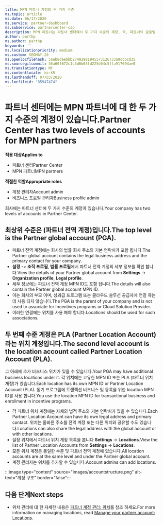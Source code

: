 ```yaml
---
title: MPN 파트너 계정의 두 가지 수준
ms.topic: article
ms.date: 06/17/2020
ms.service: partner-dashboard
ms.subservice: partnercenter-csp
description: MPN 파트너는 파트너 센터에서 두 가지 수준의 계정, 즉, 파트너의 글로벌 계정 (표준) 및 PLA (파트너 위치 계정)에 대해 알아볼 수 있습니다.
author: parthp
ms.author: parthp
keywords: ''
ms.localizationpriority: medium
ms.custom: SEOMAY.20
ms.openlocfilehash: 5aeb8daebbb27492981945573126733a0ccbcd35
ms.sourcegitcommit: 36a60f672c1c3d6b63fd225d04c5ffa917694ae0
ms.translationtype: MT
ms.contentlocale: ko-KR
ms.lasthandoff: 07/03/2020
ms.locfileid: "85947474"
---
```

# <a name="partner-center-has-two-levels-of-accounts-for-mpn-partners"></a><span data-ttu-id="7b38d-103">파트너 센터에는 MPN 파트너에 대 한 두 가지 수준의 계정이 있습니다.</span><span class="sxs-lookup"><span data-stu-id="7b38d-103">Partner Center has two levels of accounts for MPN partners</span></span>

<span data-ttu-id="7b38d-104">**적용 대상**</span><span class="sxs-lookup"><span data-stu-id="7b38d-104">**Applies to**</span></span>

- <span data-ttu-id="7b38d-105">파트너 센터</span><span class="sxs-lookup"><span data-stu-id="7b38d-105">Partner Center</span></span>
- <span data-ttu-id="7b38d-106">MPN 파트너</span><span class="sxs-lookup"><span data-stu-id="7b38d-106">MPN partners</span></span>

<span data-ttu-id="7b38d-107">**적절한 역할**</span><span class="sxs-lookup"><span data-stu-id="7b38d-107">**Appropriate roles**</span></span>

- <span data-ttu-id="7b38d-108">계정 관리자</span><span class="sxs-lookup"><span data-stu-id="7b38d-108">Account admin</span></span>
- <span data-ttu-id="7b38d-109">비즈니스 프로필 관리자</span><span class="sxs-lookup"><span data-stu-id="7b38d-109">Business profile admin</span></span>


<span data-ttu-id="7b38d-110">회사에는 파트너 센터에 두 가지 수준의 계정이 있습니다.</span><span class="sxs-lookup"><span data-stu-id="7b38d-110">Your company has two levels of accounts in Partner Center.</span></span>

## <a name="the-top-level-is-the-partner-global-account-pga"></a><span data-ttu-id="7b38d-111">최상위 수준은 (파트너 전역 계정)입니다.</span><span class="sxs-lookup"><span data-stu-id="7b38d-111">The top level is the Partner global account (PGA).</span></span>

- <span data-ttu-id="7b38d-112">파트너 전역 계정에는 회사의 법률 회사 주소와 기본 연락처가 포함 됩니다.</span><span class="sxs-lookup"><span data-stu-id="7b38d-112">The Partner global account contains the legal business address and the primary contact for your company.</span></span> 
- <span data-ttu-id="7b38d-113">**설정**  ->  **조직 프로필**, **법률 프로필**에서 파트너 전역 계정의 세부 정보를 확인 합니다.</span><span class="sxs-lookup"><span data-stu-id="7b38d-113">View the details of your Partner global account from **Settings** -> **Organization profile**, **Legal profile**.</span></span>
- <span data-ttu-id="7b38d-114">세부 정보에는 파트너 전역 계정 MPN ID도 포함 됩니다.</span><span class="sxs-lookup"><span data-stu-id="7b38d-114">The details will also contain the Partner global account MPN ID.</span></span> 
- <span data-ttu-id="7b38d-115">이는 회사의 부모 이며, 성과급 프로그램 또는 클라우드 솔루션 공급자에 연결 하는 데 사용 되지 않습니다.</span><span class="sxs-lookup"><span data-stu-id="7b38d-115">The PGA is the parent of your company and is not used to associate for Incentives programs or Cloud Solution Provider.</span></span> 
- <span data-ttu-id="7b38d-116">이러한 연결에는 위치를 사용 해야 합니다.</span><span class="sxs-lookup"><span data-stu-id="7b38d-116">Locations should be used for such associations.</span></span>

## <a name="the-second-level-account-is-the-location-account-called-partner-location-account-pla"></a><span data-ttu-id="7b38d-117">두 번째 수준 계정은 PLA (Partner Location Account) 라는 위치 계정입니다.</span><span class="sxs-lookup"><span data-stu-id="7b38d-117">The second level account is the location account called Partner Location Account (PLA).</span></span>

<span data-ttu-id="7b38d-118">그 아래에 추가 비즈니스 위치가 있을 수 있습니다.</span><span class="sxs-lookup"><span data-stu-id="7b38d-118">Your PGA may have additional business locations under it.</span></span> <span data-ttu-id="7b38d-119">각 위치에는 고유한 MPN ID 또는 PLA (파트너 위치 계정)가 있습니다.</span><span class="sxs-lookup"><span data-stu-id="7b38d-119">Each location has its own MPN ID or Partner Location Account (PLA).</span></span> <span data-ttu-id="7b38d-120">동기 프로그램에 트랜잭션 비즈니스 및 등록을 위한 location MPN ID를 사용 합니다.</span><span class="sxs-lookup"><span data-stu-id="7b38d-120">You use the location MPN ID for transactional business and enrollment in incentive programs.</span></span>

- <span data-ttu-id="7b38d-121">각 파트너 위치 계정에는 자체의 법적 주소와 기본 연락처가 있을 수 있습니다.</span><span class="sxs-lookup"><span data-stu-id="7b38d-121">Each Partner Location Account can have its own legal address and primary contact.</span></span> <span data-ttu-id="7b38d-122">위치는 올바른 주소를 전역 계정 또는 다른 위치와 공유할 수도 있습니다.</span><span class="sxs-lookup"><span data-stu-id="7b38d-122">Locations can also share the legal address with the global account or with other locations.</span></span>
- <span data-ttu-id="7b38d-123">설정 위치에서 파트너 위치 계정 목록을 봅니다 **Settings**  ->  **Locations**.</span><span class="sxs-lookup"><span data-stu-id="7b38d-123">View the list of Partner Location Accounts from **Settings** -> **Locations**.</span></span>
- <span data-ttu-id="7b38d-124">모든 위치 계정은 동일한 수준 및 파트너 전역 계정에 있습니다.</span><span class="sxs-lookup"><span data-stu-id="7b38d-124">All location accounts are at the same level and under the Partner global account.</span></span>
- <span data-ttu-id="7b38d-125">계정 관리자는 위치를 추가할 수 있습니다.</span><span class="sxs-lookup"><span data-stu-id="7b38d-125">Account admins can add locations.</span></span>

:::image type="content" source="images/accountstructure.png" alt-text="계정 구조" border="false":::

## <a name="next-steps"></a><span data-ttu-id="7b38d-127">다음 단계</span><span class="sxs-lookup"><span data-stu-id="7b38d-127">Next steps</span></span>

- <span data-ttu-id="7b38d-128">위치 관리에 대 한 자세한 내용은 [파트너 계정 관리: 위치](manage-locations.md)를 참조 하세요.</span><span class="sxs-lookup"><span data-stu-id="7b38d-128">For more information on managing locations, read [Manage your partner account: Locations](manage-locations.md).</span></span>
